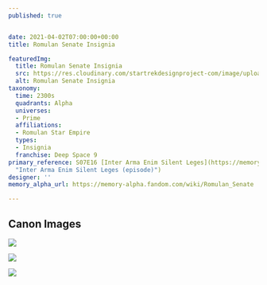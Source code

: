 ```yaml
---
published: true


date: 2021-04-02T07:00:00+00:00
title: Romulan Senate Insignia

featuredImg:
  title: Romulan Senate Insignia
  src: https://res.cloudinary.com/startrekdesignproject-com/image/upload/v1617397626/RomulanSenateInsignia.png
  alt: Romulan Senate Insignia
taxonomy:
  time: 2300s
  quadrants: Alpha
  universes:
  - Prime
  affiliations:
  - Romulan Star Empire
  types:
  - Insignia
  franchise: Deep Space 9
primary_reference: S07E16 [Inter Arma Enim Silent Leges](https://memory-alpha.fandom.com/wiki/Inter_Arma_Enim_Silent_Leges_(episode)
  "Inter Arma Enim Silent Leges (episode)")
designer: ''
memory_alpha_url: https://memory-alpha.fandom.com/wiki/Romulan_Senate

---
```

## Canon Images

![](https://res.cloudinary.com/startrekdesignproject-com/image/upload/v1617397626/RomulanSenator-Insignia_DS9-7x16-3.jpg)

![](https://res.cloudinary.com/startrekdesignproject-com/image/upload/v1617397626/RomulanSenator-Insignia_DS9-7x16-1.jpg)

![](https://res.cloudinary.com/startrekdesignproject-com/image/upload/v1617397626/RomulanSenator-Insignia_DS9-7x16-2.jpg)